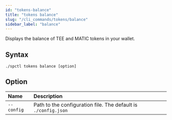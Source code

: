 ```yaml
---
id: "tokens-balance"
title: "tokens balance"
slug: "/cli_commands/tokens/balance"
sidebar_label: "balance"
---
```


Displays the balance of TEE and MATIC tokens in your wallet.

## Syntax

```
./spctl tokens balance [option]
```

## Option

| **Name** |**Description**                      |
|:--------------------|:-------------------------------------|
| `--config`          | Path to the configuration file. The default is `./config.json`       |
